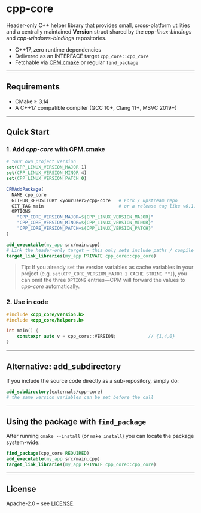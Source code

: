 # cpp-core

Header-only C++ helper library that provides small, cross-platform utilities and a centrally maintained **Version** struct shared by the *cpp-linux-bindings* and *cpp-windows-bindings* repositories.

* C++17, zero runtime dependencies
* Delivered as an INTERFACE target `cpp_core::cpp_core`
* Fetchable via [CPM.cmake](https://github.com/cpm-cmake/CPM.cmake) or regular `find_package`

---

## Requirements

* CMake ≥ 3.14
* A C++17 compatible compiler (GCC 10+, Clang 11+, MSVC 2019+)

---

## Quick Start

### 1. Add *cpp-core* with CPM.cmake

```cmake
# Your own project version
set(CPP_LINUX_VERSION_MAJOR 1)
set(CPP_LINUX_VERSION_MINOR 4)
set(CPP_LINUX_VERSION_PATCH 0)

CPMAddPackage(
  NAME cpp_core
  GITHUB_REPOSITORY <yourUser>/cpp-core   # Fork / upstream repo
  GIT_TAG main                            # or a release tag like v0.1.0
  OPTIONS
    "CPP_CORE_VERSION_MAJOR=${CPP_LINUX_VERSION_MAJOR}"
    "CPP_CORE_VERSION_MINOR=${CPP_LINUX_VERSION_MINOR}"
    "CPP_CORE_VERSION_PATCH=${CPP_LINUX_VERSION_PATCH}"
)

add_executable(my_app src/main.cpp)
# Link the header-only target – this only sets include paths / compile features
target_link_libraries(my_app PRIVATE cpp_core::cpp_core)
```

> Tip: If you already set the version variables as cache variables in your project (e.g. `set(CPP_CORE_VERSION_MAJOR 1 CACHE STRING "")`), you can omit the three `OPTIONS` entries—CPM will forward the values to *cpp-core* automatically.

### 2. Use in code

```cpp
#include <cpp_core/version.h>
#include <cpp_core/helpers.h>

int main() {
    constexpr auto v = cpp_core::VERSION;            // {1,4,0}
}
```

---

## Alternative: add_subdirectory

If you include the source code directly as a sub-repository, simply do:

```cmake
add_subdirectory(externals/cpp-core)
# the same version variables can be set before the call
```

---

## Using the package with `find_package`

After running `cmake --install` (or `make install`) you can locate the package system-wide:

```cmake
find_package(cpp_core REQUIRED)
add_executable(my_app src/main.cpp)
target_link_libraries(my_app PRIVATE cpp_core::cpp_core)
```

---

## License
Apache-2.0 – see [LICENSE](LICENSE).
